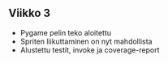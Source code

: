 ## Viikko 3

- Pygame pelin teko aloitettu
- Spriten liikuttaminen on nyt mahdollista
- Alustettu testit, invoke ja coverage-report 